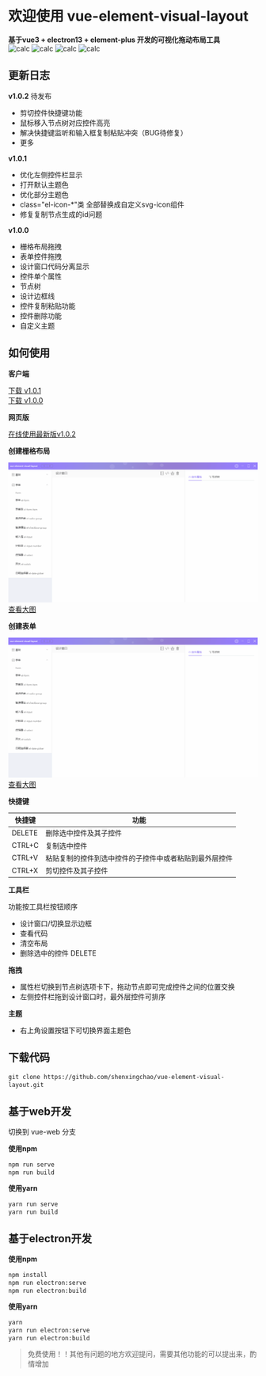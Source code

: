 # 欢迎使用 vue-element-visual-layout
**基于vue3 + electron13 + element-plus 开发的可视化拖动布局工具**  
![calc](https://img.shields.io/badge/version-1.0.0-COLOR)  ![calc](https://img.shields.io/badge/-vue3-red) ![calc](https://img.shields.io/badge/-elementplus-blue) ![calc](https://img.shields.io/badge/-electron13-yellow)
## 更新日志
**v1.0.2**
待发布
- 剪切控件快捷键功能
- 鼠标移入节点树对应控件高亮
- 解决快捷键监听和输入框复制粘贴冲突（BUG待修复） 
- 更多

**v1.0.1**
- 优化左侧控件栏显示
- 打开默认主题色
- 优化部分主题色
- class="el-icon-*"类 全部替换成自定义svg-icon组件
- 修复复制节点生成的id问题

**v1.0.0**
- 栅格布局拖拽
- 表单控件拖拽
- 设计窗口代码分离显示
- 控件单个属性
- 节点树
- 设计边框线
- 控件复制粘贴功能
- 控件删除功能
- 自定义主题

## 如何使用

**客户端**

[下载 v1.0.1](https://github.com/shenxingchao/vue-element-visual-layout/releases/tag/v1.0.1)  
[下载 v1.0.0](https://github.com/shenxingchao/vue-element-visual-layout/releases/tag/v1.0.1)  

**网页版**

[在线使用最新版v1.0.2](https://shenxingchao.github.io/vue-element-visual-layout/#/)

**创建栅格布局**

![calc](./images/row-col.gif)  
[查看大图](https://github.com/shenxingchao/vue-element-visual-layout/blob/master/images/row-col.gif)

**创建表单**

![calc](./images/form.gif)  
[查看大图](https://github.com/shenxingchao/vue-element-visual-layout/blob/master/images/form.gif)

**快捷键**

| 快捷键 | 功能                                                   |
| ------ | ------------------------------------------------------ |
| DELETE | 删除选中控件及其子控件                                 |
| CTRL+C | 复制选中控件                                           |
| CTRL+V | 粘贴复制的控件到选中控件的子控件中或者粘贴到最外层控件 |
| CTRL+X | 剪切控件及其子控件                                     |

**工具栏**

功能按工具栏按钮顺序
- 设计窗口/切换显示边框
- 查看代码
- 清空布局
- 删除选中的控件 DELETE

**拖拽**
- 属性栏切换到节点树选项卡下，拖动节点即可完成控件之间的位置交换
- 左侧控件栏拖到设计窗口时，最外层控件可排序

**主题**
- 右上角设置按钮下可切换界面主题色

## 下载代码
```git
git clone https://github.com/shenxingchao/vue-element-visual-layout.git
```

## 基于web开发
切换到 vue-web 分支

**使用npm**
```shell
npm run serve
npm run build
```

**使用yarn**
```shell
yarn run serve
yarn run build
```

## 基于electron开发

**使用npm**
```shell
npm install
npm run electron:serve
npm run electron:build
```

**使用yarn**
```shell
yarn
yarn run electron:serve
yarn run electron:build
```

> 免费使用！！其他有问题的地方欢迎提问，需要其他功能的可以提出来，酌情增加
